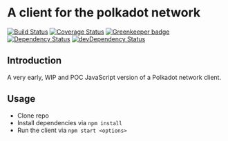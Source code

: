 # A client for the polkadot network

[![Build Status](https://travis-ci.org/polkadot-js/client.svg?branch=master)](https://travis-ci.org/polkadot-js/client)
[![Coverage Status](https://coveralls.io/repos/github/polkadot-js/client/badge.svg?branch=master)](https://coveralls.io/github/polkadot-js/client?branch=master)
[![Greenkeeper badge](https://badges.greenkeeper.io/polkadot-js/client.svg)](https://greenkeeper.io/)
[![Dependency Status](https://david-dm.org/polkadot-js/client.svg)](https://david-dm.org/polkadot-js/client)
[![devDependency Status](https://david-dm.org/polkadot-js/client/dev-status.svg)](https://david-dm.org/polkadot-js/client#info=devDependencies)

## Introduction

A very early, WIP and POC JavaScript version of a Polkadot network client.

## Usage

- Clone repo
- Install dependencies via `npm install`
- Run the client via `npm start <options>`

